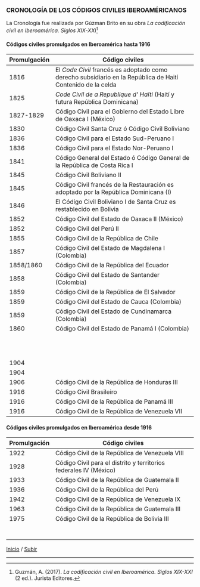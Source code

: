 ### CRONOLOGÍA DE LOS CÓDIGOS CIVILES IBEROAMÉRICANOS

La Cronología fue realizada por Gúzman Brito en su obra *La codificación civil en Iberoamérica. Siglos XIX-XXI*[^1]

#### Códigos civiles promulgados en Iberoamérica hasta 1916

| Promulgación | Código civiles |
| ------------- | ------------- |
| 1816 | El *Code Civil* francés es adoptado como derecho subsidiario en la República de Haití  Contenido de la celda |
| 1825  | *Code Civil de a Republique d' Haïti* (Haití y futura República Dominicana) |
| 1827-1829 | Código Civil para el Gobierno del Estado Libre de Oaxaca I (México) |
| 1830 | Código Civil Santa Cruz ó Código Civil Boliviano |
| 1836 | Código Civil para el Estado Sud-Peruano I |
| 1836 | Código Civil para el Estado Nor-Peruano I |
| 1841 | Código General del Estado ó Código General de la República de Costa Rica I |
| 1845 | Código Civil Boliviano II |
| 1845 | Código Civil francés de la Restauración es adoptado por la República Dominicana (I) |
| 1846 | El Código Civil Boliviano I de Santa Cruz es restablecido en Bolivia |
| 1852 | Código Civil del Estado de Oaxaca II (México) |
| 1852 | Código Civil del Perú II |
| 1855 | Código Civil de la República de Chile |
| 1857 | Código Civil del Estado de Magdalena I (Colombia) |
| 1858/1860 | Código Civil de la República del Ecuador |
| 1858 | Código Civil del Estado de Santander (Colombia) |
| 1859 | Código Civil de la República de El Salvador |
| 1859 | Código Civil del Estado de Cauca (Colombia) |
| 1859 | Código Civil del Estado de Cundinamarca (Colombia) |
| 1860 | Código Civil del Estado de Panamá I (Colombia) |
|  |  |
|  |  |
|  |  |
|  |  |
|  |  |
|  |  |
|  |  |
|  |  |
|  |  |
|  |  |
|  |  |
| 1904 |  |
| 1904 |  |
| 1906 | Código Civil de la República de Honduras III |
| 1916 | Código Civil Brasileiro |
| 1916 | Código Civil de la República de Panamá III |
| 1916 | Código Civil de la República de Venezuela VII |


#### Códigos civiles promulgados en Iberoamérica desde 1916

| Promulgación | Código civiles |
| ------------- | ------------- |
| 1922 | Código Civil de la República de Venezuela VIII |
| 1928 | Código Civil para el distrito y territorios federales IV (México) |
| 1933 | Código Civil de la República de Guatemala II |
| 1936 | Código Civil de la República del Perú |
| 1942 | Código Civil de la República de Venezuela IX |
| 1963 | Código Civil de la República de Guatemala III |
| 1975 | Código Civil de la República de Bolivia III |
|  |  |
|  |  |
|  |  |
|  |  |
|  |  |
|  |  |
|  |  |

[Inicio](index.md) / [Subir](#top)

--- 

[^1]: Guzmán, A. (2017). *La codificación civil en Iberoamérica. Siglos XIX-XXI* (2 ed.). Jurista Editores. 
